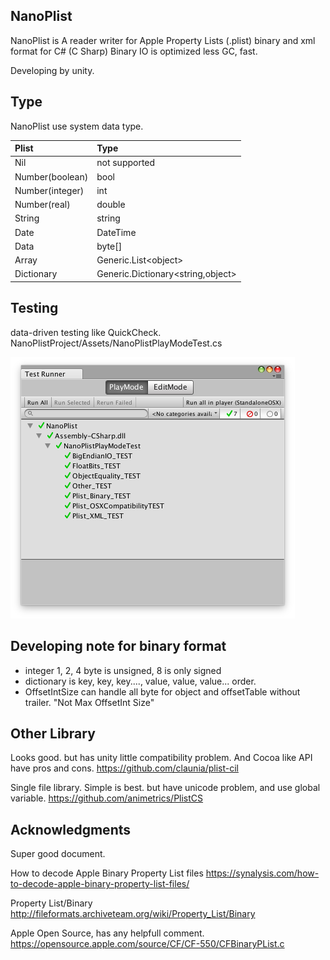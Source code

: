 ## NanoPlist
NanoPlist is A reader writer for Apple Property Lists (.plist) binary and xml format for C# (C Sharp)
Binary IO is optimized less GC, fast.
 
 Developing by unity.

## Type
NanoPlist use system data type.

|Plist|Type|
|:---|:---|
|Nil|not supported|
|Number(boolean)|bool|
|Number(integer)|int|
|Number(real)|double|
|String|string|
|Date|DateTime|
|Data|byte[]|
|Array|Generic.List&lt;object&gt;|
|Dictionary|Generic.Dictionary&lt;string,object&gt;|

## Testing
data-driven testing like QuickCheck.
NanoPlistProject/Assets/NanoPlistPlayModeTest.cs

![render](test.png)

## Developing note for binary format
- integer 1, 2, 4 byte is unsigned, 8 is only signed
- dictionary is key, key, key...., value, value, value... order.
- OffsetIntSize can handle all byte for object and offsetTable without trailer. "Not Max OffsetInt Size"

## Other Library
Looks good. but has unity little compatibility problem. 
And Cocoa like API have pros and cons.
https://github.com/claunia/plist-cil

Single file library. Simple is best. but have unicode problem, and use global variable.
https://github.com/animetrics/PlistCS

## Acknowledgments
Super good document.

How to decode Apple Binary Property List files
https://synalysis.com/how-to-decode-apple-binary-property-list-files/

Property List/Binary
http://fileformats.archiveteam.org/wiki/Property_List/Binary

Apple Open Source, has any helpfull comment.
https://opensource.apple.com/source/CF/CF-550/CFBinaryPList.c


